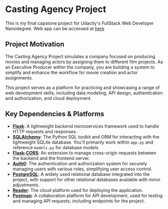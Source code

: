# Casting Agency Project
This is my final capstone project for Udacity's FullStack Web Developer Nanodegree.
Web app can be accessed at [here](https://)

## Project Motivation
The Casting Agency Project simulates a company focused on producing movies and managing actors by assigning them to different film projects. As an Executive Producer within the company, you are building a system to simplify and enhance the workflow for movie creation and actor assignments.

This project serves as a platform for practicing and showcasing a range of web development skills, including data modeling, API design, authentication and authorization, and cloud deployment.


## Key Dependencies & Platforms

- **[Flask](http://flask.pocoo.org/)**: A lightweight backend microservices framework used to handle HTTP requests and responses.
- **[SQLAlchemy](https://www.sqlalchemy.org/)**: The Python SQL toolkit and ORM for interacting with the lightweight SQLite database. You'll primarily work within `app.py` and reference `models.py` for database models.
- **[Flask-CORS](https://flask-cors.readthedocs.io/en/latest/#)**: An extension to manage cross-origin requests between the backend and the frontend server.
- **[Auth0](https://auth0.com/docs/)**: The authentication and authorization system for securely managing users with various roles, simplifying user access control.
- **[PostgreSQL](https://www.postgresql.org/)**: A widely used relational database integrated into the project, with support for other relational databases available with minor adjustments.
- **[Reader](https://www.reader.com/)**: The cloud platform used for deploying the application.
- **[Postman](https://www.postman.com/)**: A collaboration platform for API development, used for testing and managing API requests, including endpoints for the project.
